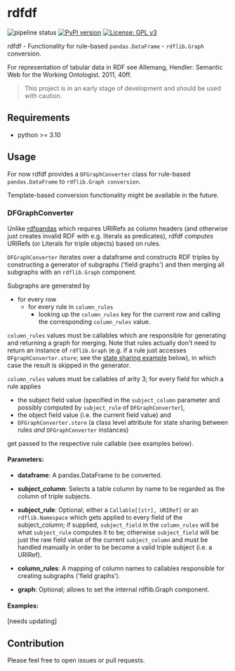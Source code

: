
# rdfdf
![pipeline status](https://gitlab.com/lupl/rdfdf/badges/dev/pipeline.svg)
[![PyPI version](https://badge.fury.io/py/rdfdf.svg)](https://badge.fury.io/py/rdfdf)
[![License: GPL v3](https://img.shields.io/badge/License-GPLv3-blue.svg)](https://www.gnu.org/licenses/gpl-3.0)

rdfdf - Functionality for rule-based `pandas.DataFrame` - `rdflib.Graph` conversion.

For representation of tabular data in RDF see Allemang, Hendler: Semantic Web for the Working Ontologist. 2011, 40ff.

> This project is in an early stage of development and should be used with caution.

## Requirements

* python >= 3.10

## Usage

For now rdfdf provides a `DFGraphConverter` class for rule-based `pandas.DataFrame` to `rdflib.Graph conversion`. 

Template-based conversion functionality might be available in the future.

### DFGraphConverter

Unlike [rdfpandas](https://github.com/cadmiumkitty/rdfpandas/) which requires URIRefs as column headers (and otherwise just creates invalid RDF with e.g. literals as predicates), rdfdf *computes* URIRefs (or Literals for triple objects) based on rules.

`DFGraphConverter` iterates over a dataframe and constructs RDF triples by constructing a generator of subgraphs ('field graphs') and then merging all subgraphs with an `rdflib.Graph` component.

Subgraphs are generated by

- for every row
  - for every rule in `column_rules`
    - looking up the `column_rules` key for the current row and calling the corresponding `column_rules` value.
	
`column_rules` values must be callables which are responsible for generating and returning a graph for merging. Note that rules actually don't need to return an instance of `rdflib.Graph` (e.g. if a rule just accesses `DFgraphConverter.store`; see the [state sharing example](https://gitlab.com/lupl/rdfdf/-/tree/feature/state-sharing?ref_type=heads#state-sharing-example) below), in which case the result is skipped in the generator.

`column_rules` values must be callables of arity 3; 
for every field for which a rule applies 
- the subject field value (specified in the `subject_column` parameter and possibly computed by `subject_rule` of `DFGraphConverter`), 
- the object field value (i.e. the current field value) and 
- `DFGraphConverter.store` (a class level attribute for state sharing between rules *and* `DFGraphConverter` instances)

get passed to the respective rule callable (see examples below).

#### Parameters:

- **dataframe**: A pandas.DataFrame to be converted.

- **subject_column**: Selects a table column by name to be regarded as the column of triple subjects.

- **subject_rule**: Optional; either a `Callable[[str], URIRef]` or an `rdflib.Namespace` which gets applied to every field of the subject_column; 
if supplied, `subject_field` in the `column_rules` will be what `subject_rule` computes it to be; otherwise `subject_field` will be just the raw field value of the current `subject_column` and must be handled manually in order to be become a valid triple subject (i.e. a URIRef).

- **column_rules**: A mapping of column names to callables responsible for creating subgraphs ('field graphs').

- **graph**: Optional; allows to set the internal rdflib.Graph component.

#### Examples:
[needs updating]

<!-- See [examples](./examples/). -->

<!-- ##### A slightly more involved example: -->

<!-- Example data: -->

<!-- ```csv -->
<!-- "id";"full_title" -->
<!-- "rem";"Reference corpus Middle High German" -->
<!-- ``` -->

<!-- Desired output: -->

<!-- ```rdf -->
<!-- <https://rem.clscor.io/entity/corpus> crm:P1_is_identified_by <https://rem.clscor.io/entity/corpus/title/full> .  -->

<!-- <https://rem.clscor.io/entity/corpus/title/full> a crm:E41_Appellation ;  -->
<!--     crm:P1i_identifies <https://rem.clscor.io/entity/corpus> ;  -->
<!--     crm:P2_has_type <https://core.clscor.io/entity/type/title/full> ;  -->
<!--     crm:190_has_symbolic_content "Reference corpus Middle High German" . -->
<!-- ``` -->

<!-- [/examples/example_3.py](./examples/example_3.py): -->
<!-- ```python -->
<!-- import pandas as pd -->

<!-- from rdflib import URIRef, Graph, Namespace, Literal -->
<!-- from rdflib.namespace import RDF -->

<!-- from rdfdf import DFGraphConverter -->


<!-- CRM = Namespace("http://www.cidoc-crm.org/cidoc-crm/") -->

<!-- table = [ -->
<!--     { -->
<!--         "id": "rem", -->
<!--         "full_title": "Reference corpus Middle High German" -->
<!--     } -->
<!-- ] -->

<!-- df = pd.DataFrame(data=table) -->


<!-- def full_title_rule(): -->
    
<!--     graph = Graph() -->
<!--     subject_uri = URIRef(f"https://{__subject__}.clscor.io/entity/corpus/title/full") -->

<!--     triples = [ -->
<!--         ( -->
<!--             subject_uri, -->
<!--             RDF.type, -->
<!--             CRM.E41_Appellation -->
<!--         ), -->
<!--         ( -->
<!--             subject_uri, -->
<!--             CRM.P1_identifies, -->
<!--             URIRef(f"https://{__subject__}.clscor.io/entity/corpus") -->
<!--         ), -->
<!--         # inverse -->
<!--         ( -->
<!--             URIRef(f"https://{__subject__}.clscor.io/entity/corpus"), -->
<!--             CRM.P1_is_identified_by, -->
<!--             subject_uri -->
<!--         ), -->
<!--         ( -->
<!--             subject_uri, -->
<!--             CRM.P2_has_type, -->
<!--             URIRef("https://core.clscor.io/entity/type/title/full") -->
<!--         ), -->
<!--         ( -->
<!--             subject_uri, -->
<!--             URIRef("http://www.cidoc-crm.org/cidoc-crm/190_has_symbolic_content"), -->
<!--             Literal(__object__) -->
<!--         ), -->
<!--     ] -->

<!--     for triple in triples: -->
<!--         graph.add(triple) -->

<!--     return graph -->

    
<!-- column_rules = { -->
<!--     "full_title": full_title_rule -->
<!-- } -->

<!-- dfgraph = DFGraphConverter( -->
<!--     dataframe=df, -->
<!--     subject_column="id", -->
<!--     column_rules=column_rules, -->
<!-- ) -->

<!-- graph = dfgraph.to_graph() -->
<!-- print(graph.serialize(format="ttl")) -->
<!-- ``` -->

<!-- Note that the rule is rather verbose and could probably be expressed more concisely with Python ontology abstractions like [pydantic-cidoc-crm](https://pypi.org/project/pydantic-cidoc-crm/). -->

<!-- [todo: express above rule more concisely] -->

<!-- ##### State sharing example -->

<!-- As mentioned, state can be shared between rules via the `__store__` binding and also between `DFGraphConverter` instances via the `store` class level attribute (which `__store__` actually references). -->

<!-- The following example constructs an RDF literal from multiple table fields: -->

<!-- [Test data](./tests/test_data/test.csv): -->
<!-- ```csv -->
<!-- "Name";"Address";"Place";"Country";"Age";"Hobby";"Favourite Colour"  -->
<!-- "John";"Dam 52";"Amsterdam";"The Netherlands";"32";"Fishing";"Blue" -->
<!-- "Jenny";"Leidseplein 2";"Amsterdam";"The Netherlands";"12";"Dancing";"Mauve" -->
<!-- "Jill";"52W Street 5";"Amsterdam";"United States of America";"28";"Carpentry";"Cyan" -->
<!-- "Jake";"12E Street 98";"Amsterdam";"United States of America";"42";"Ballet";"Purple" -->
<!-- ``` -->

<!-- [/examples/example_4.py](./examples/example_4.py): -->
<!-- ```python -->
<!-- import pandas as pd -->
<!-- from rdfdf import DFGraphConverter -->
<!-- from rdflib import Namespace, Literal, Graph, URIRef -->
<!-- from rdflib.namespace import FOAF, RDF -->

<!-- example_ns = Namespace("http://example.org/") -->

<!-- def name_rule(): -->
<!--     graph = Graph() -->
    
<!--     graph.add((__subject__, RDF.type, FOAF.Person)) \ -->
<!--          .add((__subject__, FOAF.name, Literal(__object__))) -->
    
<!--     return graph -->

<!-- def age_rule(): -->
<!--     graph = Graph() -->
<!--     graph.add((__subject__, example_ns.age, Literal(__object__))) -->

<!--     return graph -->


<!-- def address_rule(): -->
<!--     __store__["address"] = __object__ -->
    
<!-- def place_rule(): -->
<!--     __store__["place"] = __object__ -->
    
<!-- def full_address_rule(): -->
<!--     _full_address = ( -->
<!--         f"{__store__['address']}, " -->
<!--         f"{__store__['place']}, " -->
<!--         f"{__object__}" -->
<!--     ) -->

<!--     graph = Graph() -->
<!--     graph.add((__subject__, example_ns.fullAddress, Literal(_full_address))) -->

<!--     return graph -->
    

<!-- test_column_rules = { -->
<!--     "Name": name_rule, -->
<!--     "Age": age_rule, -->
<!--     "Address": address_rule, -->
<!--     "Place": place_rule, -->
<!--     "Country": full_address_rule -->
<!-- } -->

<!-- df = pd.read_csv("../tests/test_data/test.csv", sep=";") -->

<!-- dfgraph = DFGraphConverter( -->
<!--     dataframe=df, -->
<!--     subject_column="Name", -->
<!--     subject_rule=example_ns, -->
<!--     column_rules=test_column_rules, -->
<!-- ) -->

<!-- graph = dfgraph.to_graph() -->
<!-- print(graph.serialize(format="ttl")) -->
<!-- ``` -->

<!-- Output -->
<!-- ```ttl -->
<!-- @prefix foaf: <http://xmlns.com/foaf/0.1/> . -->
<!-- @prefix ns1: <http://example.org/> . -->
<!-- @prefix xsd: <http://www.w3.org/2001/XMLSchema#> . -->

<!-- ns1:Jake a foaf:Person ; -->
<!--     ns1:age 42 ; -->
<!--     ns1:fullAddress "12E Street 98, Amsterdam, United States of America" ; -->
<!--     foaf:name "Jake" . -->

<!-- ns1:Jenny a foaf:Person ; -->
<!--     ns1:age 12 ; -->
<!--     ns1:fullAddress "Leidseplein 2, Amsterdam, The Netherlands" ; -->
<!--     foaf:name "Jenny" . -->

<!-- ns1:Jill a foaf:Person ; -->
<!--     ns1:age 28 ; -->
<!--     ns1:fullAddress "52W Street 5, Amsterdam, United States of America" ; -->
<!--     foaf:name "Jill" . -->

<!-- ns1:John a foaf:Person ; -->
<!--     ns1:age 32 ; -->
<!--     ns1:fullAddress "Dam 52, Amsterdam, The Netherlands" ; -->
<!--     foaf:name "John" . -->
<!-- ``` -->

<!-- Note that although `address_rule` and `place_rule` do not return graph instances but merely set up `__store__`, they obviously still must be connected to a table field in the `column_rules` mapping. -->

## Contribution

Please feel free to open issues or pull requests.

